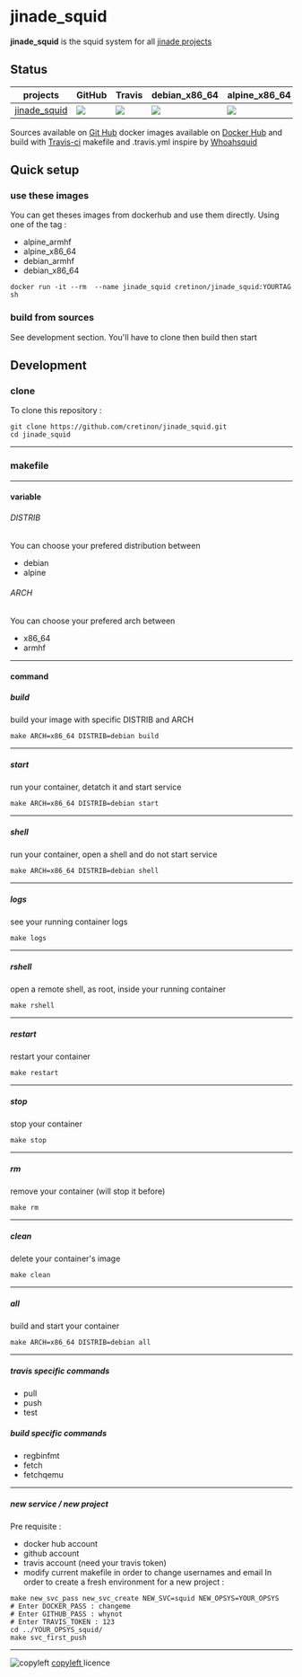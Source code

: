 # jinade_squid 

**jinade_squid** is the squid system for all [jinade projects](https://github.com/cretinon/jinade)

## Status
 projects  |  GitHub | Travis | debian_x86_64 | alpine_x86_64 | debian_armhf | alpine_armhf
 ------------  |  ------------ | ------------ | ------------ | ------------ | ------------ | ------------
[jinade_squid](https://github.com/cretinon/jinade_squid) | ![](https://img.shields.io/github/last-commit/cretinon/jinade_squid.svg) | ![](https://travis-ci.org/cretinon/jinade_squid.svg?branch=master) | ![](https://images.microbadger.com/badges/image/cretinon/jinade_squid:debian_x86_64.svg)  | ![](https://images.microbadger.com/badges/image/cretinon/jinade_squid:alpine_x86_64.svg) |  ![](https://images.microbadger.com/badges/image/cretinon/jinade_squid:debian_armhf.svg) | ![](https://images.microbadger.com/badges/image/cretinon/jinade_squid:alpine_armhf.svg)

Sources available on [Git Hub](https://github.com/cretinon/jinade_squid) docker images available on [Docker Hub](https://hub.docker.com/r/cretinon/jinade_squid/tags/) and build with [Travis-ci](https://travis-ci.org/cretinon/jinade_squid)
makefile and .travis.yml inspire by [Whoahsquid](https://github.com/woahsquid/)

## Quick setup
### use these images
You can get theses images from dockerhub and use them directly.
Using one of the tag :
* alpine_armhf
* alpine_x86_64
* debian_armhf
* debian_x86_64
```
docker run -it --rm  --name jinade_squid cretinon/jinade_squid:YOURTAG sh
```
### build from sources
See development section. You'll have to clone then build then start
## Development
### clone
To clone this repository :
```
git clone https://github.com/cretinon/jinade_squid.git
cd jinade_squid
```
---
### makefile
---
#### variable

###### DISTRIB
You can choose your prefered distribution between
* debian
* alpine
###### ARCH
You can choose your prefered arch between
* x86_64
* armhf
---
#### command
##### build
build your image with specific DISTRIB and ARCH
```
make ARCH=x86_64 DISTRIB=debian build
```
---
##### start
run your container, detatch it and start service
```
make ARCH=x86_64 DISTRIB=debian start
```
---
##### shell
run your container, open a shell and do not start service
```
make ARCH=x86_64 DISTRIB=debian shell
```
---
##### logs
see your running container logs
```
make logs
```
---
##### rshell
open a remote shell, as root, inside your running container
```
make rshell
```
---
##### restart
restart your container
```
make restart
```
---
##### stop
stop your container
```
make stop
```
---
##### rm
remove your container (will stop it before)
```
make rm
```
---
##### clean
delete your container's image
```
make clean
```
---
##### all
build and start your container
```
make ARCH=x86_64 DISTRIB=debian all
```
---
##### travis specific commands
* pull
* push
* test
##### build specific commands
* regbinfmt
* fetch
* fetchqemu
---
##### new service / new project
Pre requisite :
* docker hub account
* github account
* travis account (need your travis token)
* modify current makefile in order to change usernames and email
In order to create a fresh environment for a new project :
```
make new_svc_pass new_svc_create NEW_SVC=squid NEW_OPSYS=YOUR_OPSYS
# Enter DOCKER_PASS : changeme
# Enter GITHUB_PASS : whynot
# Enter TRAVIS_TOKEN : 123
cd ../YOUR_OPSYS_squid/
make svc_first_push
```
---

![copyleft](https://upload.wikimedia.org/wikipedia/commons/c/c4/License_icon-copyleft-88x31.svg)
 [copyleft ](https://www.gnu.org/licenses/copyleft.html) licence
